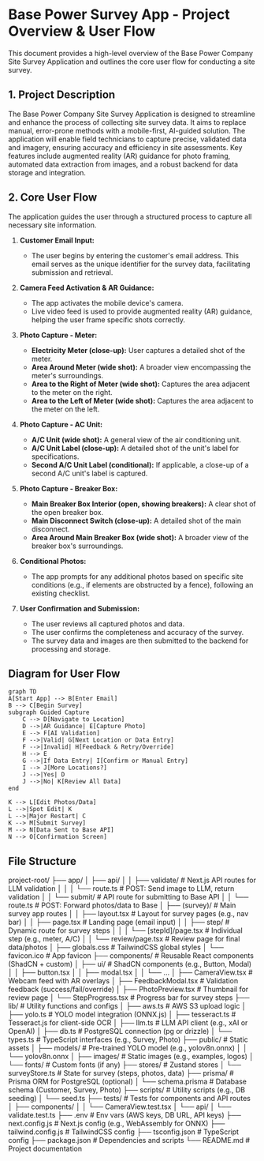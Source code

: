 # Base Power Survey App - Project Overview & User Flow

This document provides a high-level overview of the Base Power Company Site Survey Application and outlines the core user flow for conducting a site survey.

## 1. Project Description

The Base Power Company Site Survey Application is designed to streamline and enhance the process of collecting site survey data. It aims to replace manual, error-prone methods with a mobile-first, AI-guided solution. The application will enable field technicians to capture precise, validated data and imagery, ensuring accuracy and efficiency in site assessments. Key features include augmented reality (AR) guidance for photo framing, automated data extraction from images, and a robust backend for data storage and integration.

## 2. Core User Flow

The application guides the user through a structured process to capture all necessary site information.

1.  **Customer Email Input:**
    * The user begins by entering the customer's email address. This email serves as the unique identifier for the survey data, facilitating submission and retrieval.

2.  **Camera Feed Activation & AR Guidance:**
    * The app activates the mobile device's camera.
    * Live video feed is used to provide augmented reality (AR) guidance, helping the user frame specific shots correctly.

3.  **Photo Capture - Meter:**
    * **Electricity Meter (close-up):** User captures a detailed shot of the meter.
    * **Area Around Meter (wide shot):** A broader view encompassing the meter's surroundings.
    * **Area to the Right of Meter (wide shot):** Captures the area adjacent to the meter on the right.
    * **Area to the Left of Meter (wide shot):** Captures the area adjacent to the meter on the left.

4.  **Photo Capture - AC Unit:**
    * **A/C Unit (wide shot):** A general view of the air conditioning unit.
    * **A/C Unit Label (close-up):** A detailed shot of the unit's label for specifications.
    * **Second A/C Unit Label (conditional):** If applicable, a close-up of a second A/C unit's label is captured.

5.  **Photo Capture - Breaker Box:**
    * **Main Breaker Box Interior (open, showing breakers):** A clear shot of the open breaker box.
    * **Main Disconnect Switch (close-up):** A detailed shot of the main disconnect.
    * **Area Around Main Breaker Box (wide shot):** A broader view of the breaker box's surroundings.

6.  **Conditional Photos:**
    * The app prompts for any additional photos based on specific site conditions (e.g., if elements are obstructed by a fence), following an existing checklist.

7.  **User Confirmation and Submission:**
    * The user reviews all captured photos and data.
    * The user confirms the completeness and accuracy of the survey.
    * The survey data and images are then submitted to the backend for processing and storage.

   ## Diagram for User Flow 
    graph TD
    A[Start App] --> B[Enter Email]
    B --> C[Begin Survey]
    subgraph Guided Capture
        C --> D[Navigate to Location]
        D -->|AR Guidance| E[Capture Photo]
        E --> F[AI Validation]
        F -->|Valid| G[Next Location or Data Entry]
        F -->|Invalid| H[Feedback & Retry/Override]
        H --> E
        G -->|If Data Entry| I[Confirm or Manual Entry]
        I --> J[More Locations?]
        J -->|Yes| D
        J -->|No| K[Review All Data]
    end
    
    K --> L[Edit Photos/Data]
    L -->|Spot Edit| K
    L -->|Major Restart| C
    K --> M[Submit Survey]
    M --> N[Data Sent to Base API]
    N --> O[Confirmation Screen]


   ## File Structure

   project-root/
├── app/
│   ├── api/
│   │   ├── validate/                    # Next.js API routes for LLM validation
│   │   │   └── route.ts                # POST: Send image to LLM, return validation
│   │   └── submit/                     # API route for submitting to Base API
│   │       └── route.ts                # POST: Forward photos/data to Base
│   ├── (survey)/                       # Main survey app routes
│   │   ├── layout.tsx                  # Layout for survey pages (e.g., nav bar)
│   │   ├── page.tsx                    # Landing page (email input)
│   │   ├── step/                       # Dynamic route for survey steps
│   │   │   └── [stepId]/page.tsx       # Individual step (e.g., meter, A/C)
│   │   └── review/page.tsx             # Review page for final data/photos
│   ├── globals.css                     # TailwindCSS global styles
│   └── favicon.ico                     # App favicon
├── components/                         # Reusable React components (ShadCN + custom)
│   ├── ui/                             # ShadCN components (e.g., Button, Modal)
│   │   ├── button.tsx
│   │   ├── modal.tsx
│   │   └── ...
│   ├── CameraView.tsx                  # Webcam feed with AR overlays
│   ├── FeedbackModal.tsx               # Validation feedback (success/fail/override)
│   ├── PhotoPreview.tsx                # Thumbnail for review page
│   └── StepProgress.tsx                # Progress bar for survey steps
├── lib/                                # Utility functions and configs
│   ├── aws.ts                          # AWS S3 upload logic
│   ├── yolo.ts                         # YOLO model integration (ONNX.js)
│   ├── tesseract.ts                    # Tesseract.js for client-side OCR
│   ├── llm.ts                          # LLM API client (e.g., xAI or OpenAI)
│   ├── db.ts                           # PostgreSQL connection (pg or drizzle)
│   └── types.ts                        # TypeScript interfaces (e.g., Survey, Photo)
├── public/                             # Static assets
│   ├── models/                         # Pre-trained YOLO model (e.g., yolov8n.onnx)
│   │   └── yolov8n.onnx
│   ├── images/                         # Static images (e.g., examples, logos)
│   └── fonts/                          # Custom fonts (if any)
├── stores/                             # Zustand stores
│   └── surveyStore.ts                  # State for survey (steps, photos, data)
├── prisma/                             # Prisma ORM for PostgreSQL (optional)
│   └── schema.prisma                   # Database schema (Customer, Survey, Photo)
├── scripts/                            # Utility scripts (e.g., DB seeding)
│   └── seed.ts
├── tests/                              # Tests for components and API routes
│   ├── components/
│   │   └── CameraView.test.tsx
│   └── api/
│       └── validate.test.ts
├── .env                                    # Env vars (AWS keys, DB URL, API keys)
├── next.config.js                      # Next.js config (e.g., WebAssembly for ONNX)
├── tailwind.config.js                  # TailwindCSS config
├── tsconfig.json                       # TypeScript config
├── package.json                        # Dependencies and scripts
└── README.md                           # Project documentation

